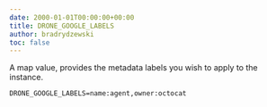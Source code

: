 ```yaml
---
date: 2000-01-01T00:00:00+00:00
title: DRONE_GOOGLE_LABELS
author: bradrydzewski
toc: false
---
```


A map value, provides the metadata labels you wish to apply to the instance.

```
DRONE_GOOGLE_LABELS=name:agent,owner:octocat
```
